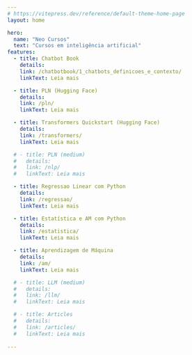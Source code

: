 ```yaml
---
# https://vitepress.dev/reference/default-theme-home-page
layout: home

hero:
  name: "Neo Cursos"
  text: "Cursos em inteligência artificial"
features:
  - title: Chatbot Book
    details: 
    link: /chatbotbook/1_chatbots_definicoes_e_contexto/
    linkText: Leia mais

  - title: PLN (Hugging Face)
    details: 
    link: /pln/
    linkText: Leia mais

  - title: Transformers Quickstart (Hugging Face)
    details: 
    link: /transformers/
    linkText: Leia mais

  # - title: PLN (medium)
  #   details: 
  #   link: /nlp/
  #   linkText: Leia mais

  - title: Regressao Linear com Python
    details: 
    link: /regressao/
    linkText: Leia mais

  - title: Estatística e AM com Python
    details: 
    link: /estatistica/
    linkText: Leia mais

  - title: Aprendizagem de Máquina
    details: 
    link: /am/
    linkText: Leia mais

  # - title: LLM (medium)
  #   details: 
  #   link: /llm/
  #   linkText: Leia mais

  # - title: Articles
  #   details: 
  #   link: /articles/
  #   linkText: Leia mais
    
---
```


<!-- 
<script setup>
import Post from './components/Post.vue'
</script>

  <style>
        #div-com-borda {
            background-color: #f2f2f2;
            border: 1px;
            border-radius: 1rem;
            margin: 1rem;
            padding: 1rem;
        }

        #div-com-borda:hover {
            cursor: pointer;
            border: 1px solid blue;/* Cor azul ao passar o mouse */
        }
    </style>

<div id="div-com-borda">
  <h4>AM</h4>
  <p> Aprendizagem de máquina </p>
  <a href=""> Leia mais </a>
</div>

<post title="Aprendizagem de máqunia" link="./am/">
Aprendizagem de máquina.
</post>

<post title="Estatística" link="./estatistica/">
Estatística com Python.
</post>

-->